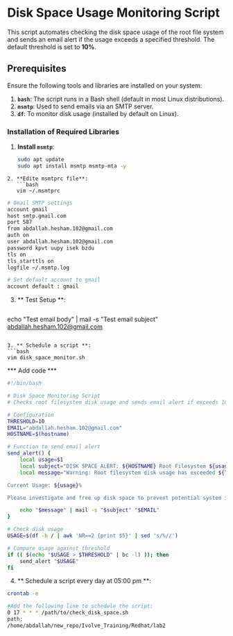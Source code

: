 # Disk Space Usage Monitoring Script

This script automates checking the disk space usage of the root file system and sends an email alert if the usage exceeds a specified threshold. The default threshold is set to **10%**.

## Prerequisites

Ensure the following tools and libraries are installed on your system:

1. **`bash`**: The script runs in a Bash shell (default in most Linux distributions).
2. **`msmtp`**: Used to send emails via an SMTP server.
3. **`df`**: To monitor disk usage (installed by default on Linux).

### Installation of Required Libraries

1. **Install `msmtp`**:
   ```bash
   sudo apt update
   sudo apt install msmtp msmtp-mta -y
```
2. **Edite msmtprc file**:
   ```bash
   vim ~/.msmtprc
```
```bash
# Gmail SMTP settings
account gmail
host smtp.gmail.com
port 587
from abdallah.hesham.102@gmail.com
auth on
user abdallah.hesham.102@gmail.com
password kpvt uupy isek bzdu
tls on
tls_starttls on
logfile ~/.msmtp.log

# Set default account to gmail
account default : gmail
```
3. ** Test Setup **:
   ```bash
  echo "Test email body" | mail -s "Test email subject" abdallah.hesham.102@gmail.com
```

3. ** Schedule a script **:
```bash
vim disk_space_monitor.sh
```
*** Add code ***
```bash
#!/bin/bash

# Disk Space Monitoring Script
# Checks root filesystem disk usage and sends email alert if exceeds 10% threshold

# Configuration
THRESHOLD=10
EMAIL="abdallah.hesham.102@gmail.com"
HOSTNAME=$(hostname)

# Function to send email alert
send_alert() {
    local usage=$1
    local subject="DISK SPACE ALERT: ${HOSTNAME} Root Filesystem ${usage}% Full"
    local message="Warning: Root filesystem disk usage has exceeded ${THRESHOLD}%!

Current Usage: ${usage}%

Please investigate and free up disk space to prevent potential system issues."

    echo "$message" | mail -s "$subject" "$EMAIL"
}

# Check disk usage
USAGE=$(df -h / | awk 'NR==2 {print $5}' | sed 's/%//')

# Compare usage against threshold
if (( $(echo "$USAGE > $THRESHOLD" | bc -l) )); then
    send_alert "$USAGE"
fi
```

4. ** Schedule a script every day at 05:00 pm **:
```bash
crontab -e

#Add the following line to schedule the script:
0 17 * * * /path/to/check_disk_space.sh
path:
/home/abdallah/new_repo/Ivolve_Training/Redhat/lab2
``` 


